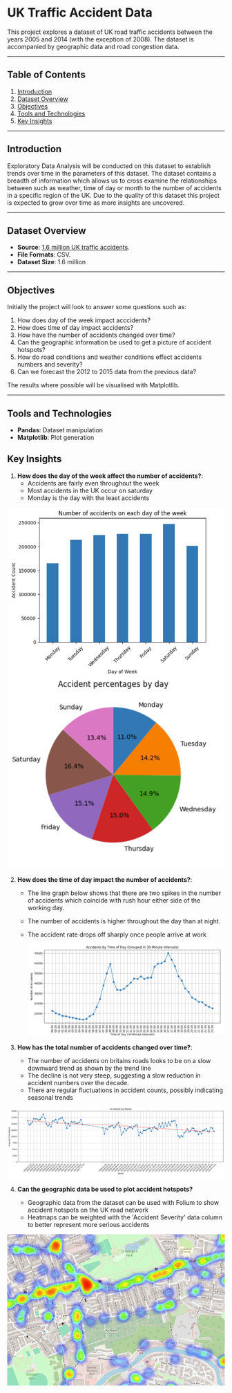 # **UK Traffic Accident Data**

This project explores a dataset of UK road traffic accidents between the years 2005 and 2014 (with the exception of 2008). The dataset is accompanied by geographic data and road congestion data.

---

## **Table of Contents**
1. [Introduction](#introduction)
2. [Dataset Overview](#dataset-overview)
3. [Objectives](#objectives)
4. [Tools and Technologies](#tools-and-technologies)
5. [Key Insights](#key-insights)


---

## **Introduction**

Exploratory Data Analysis will be conducted on this dataset to establish trends over time in the parameters of this dataset. The dataset contains a breadth of information which allows us to cross examine the relationships between such as weather, time of day or month to the number of accidents in a specific region of the UK. Due to the quality of this dataset this project is expected to grow over time as more insights are uncovered.

---

## **Dataset Overview**

- **Source**: [1.6 million UK traffic accidents](https://www.kaggle.com/datasets/daveianhickey/2000-16-traffic-flow-england-scotland-wales?resource=download).
- **File Formats**: CSV.
- **Dataset Size**: 1.6 million


---

## **Objectives**

Initially the project will look to answer some questions such as:

1) How does day of the week impact acccidents?
2) How does time of day impact accidents?
3) How have the number of accidents changed over time?
4) Can the geographic information be used to get a picture of accident hotspots?
5) How do road conditions and weather conditions effect accidents numbers and severity?
6) Can we forecast the 2012 to 2015 data from the previous data?

The results where possible will be visualised with Matplotlib.

---

## Tools and Technologies
- **Pandas**: Dataset manipulation
- **Matplotlib**: Plot generation

## Key Insights

1. **How does the day of the week affect the number of accidents?**:
    - Accidents are fairly even throughout the week
    - Most accidents in the UK occur on saturday
    - Monday is the day with the least accidents
  
      
![Categories_pie](https://github.com/trow-land/Data-Science/blob/main/UK%20Traffic%20Accidents/images/weekday_bar.png)        ![Categories](https://github.com/trow-land/Data-Science/blob/main/UK%20Traffic%20Accidents/images/weekday_pie.png)

2. **How does the time of day impact the number of accidents?**:
    - The line graph below shows that there are two spikes in the number of accidents which coincide with rush hour either side of the working day.
    - The number of accidents is higher throughout the day than at night.
    - The accident rate drops off sharply once people arrive at work
  
   
      ![items](https://github.com/trow-land/Data-Science/blob/main/UK%20Traffic%20Accidents/images/time_of_day.png)
      
3. **How has the total number of accidents changed over time?**:
    - The number of accidents on britains roads looks to be on a slow downward trend as shown by the trend line
    - The decline is not very steep, suggesting a slow reduction in accident numbers over the decade.
    - There are regular fluctuations in accident counts, possibly indicating seasonal trends
  
      
![Top Items](https://github.com/trow-land/Data-Science/blob/main/UK%20Traffic%20Accidents/images/accidents%20over%20time.png)    



4. **Can the geographic data be used to plot accident hotspots?**
   
    - Geographic data from the dataset can be used with Folium to show accident hotspots on the UK road network
    - Heatmaps can be weighted with the 'Accident Severity' data column to better represent more serious accidents

![heatmap](https://github.com/trow-land/Data-Science/blob/main/UK%20Traffic%20Accidents/images/bristol_accident_heatmap.png)   
      



